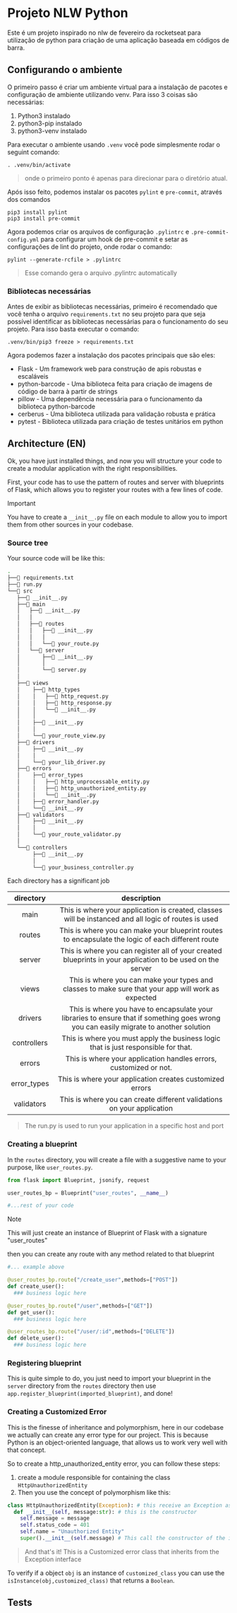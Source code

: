 # Projeto NLW Python

Este é um projeto inspirado no nlw de fevereiro da rocketseat para utilização de python para criação de uma aplicação baseada em códigos de barra.

## Configurando o ambiente

O primeiro passo é criar um ambiente virtual para a instalação de pacotes e configuração de ambiente utilizando venv.
Para isso 3 coisas são necessárias:
1. Python3 instalado
2. python3-pip instalado
3. python3-venv instalado

Para executar o ambiente usando `.venv` você pode simplesmente rodar o seguint comando:

```shell
. .venv/bin/activate
```
>onde o primeiro ponto é apenas para direcionar para o diretório atual.

Após isso feito, podemos instalar os pacotes `pylint` e `pre-commit`, através dos comandos

```shell
pip3 install pylint
pip3 install pre-commit
```

Agora podemos criar os arquivos de configuração `.pylintrc` e `.pre-commit-config.yml` para configurar um hook de pre-commit e setar as configurações de lint do projeto, onde rodar o comando:

```shell
pylint --generate-rcfile > .pylintrc
```
> Esse comando gera o arquivo .pylintrc automatically

### Bibliotecas necessárias

Antes de exibir as bibliotecas necessárias, primeiro é recomendado que você tenha o arquivo `requirements.txt` no seu projeto para que seja possível identificar as bibliotecas necessárias para o funcionamento do seu projeto.
Para isso basta executar o comando:

```shell
.venv/bin/pip3 freeze > requirements.txt
```

Agora podemos fazer a instalação dos pacotes principais que são eles:

- Flask - Um framework web para construção de apis robustas e escaláveis
- python-barcode - Uma biblioteca feita para criação de imagens de código de barra à partir de strings
- pillow - Uma dependência necessária para o funcionamento da biblioteca python-barcode
- cerberus - Uma biblioteca utilizada para validação robusta e prática
- pytest - Biblioteca utilizada para criação de testes unitários em python
## Architecture (EN)

Ok, you have just installed things, and now you will structure your code to create a modular application with the right responsibilities.

First, your code has to use the pattern of routes and server with blueprints of Flask, which allows you to register your routes with a few lines of code.

>[!IMPORTANT]
> You have to create a `__init__.py` file on each module to allow you to import them from other sources in your codebase.

### Source tree
Your source code will be like this:

```bash
.
├──📝 requirements.txt
├──🐍 run.py
└──📂 src
   ├──🐍 __init__.py
   ├──📂 main
   │   ├──🐍 __init__.py
   │   │
   │   ├──📂 routes
   │   │   ├──🐍 __init__.py
   │   │   │
   │   │   └──🐍 your_route.py
   │   └──📂 server
   │       ├──🐍 __init__.py
   │       │
   │       └──🐍 server.py
   │
   ├──📂 views
   │    ├──📂 http_types
   │    │   ├──🐍 http_request.py
   │    │   ├──🐍 http_response.py
   │    │   └──🐍 __init__.py
   │    │   
   │    ├──🐍 __init__.py
   │    │
   │    └──🐍 your_route_view.py
   ├──📂 drivers
   │    ├──🐍 __init__.py
   │    │ 
   │    └──🐍 your_lib_driver.py
   ├──📂 errors
   │    ├──📂 error_types
   │    │   ├──🐍 http_unprocessable_entity.py
   │    │   ├──🐍 http_unauthorized_entity.py
   │    │   └──🐍 __init__.py
   │    ├──🐍 error_handler.py
   │    └──🐍 __init__.py
   ├──📂 validators
   │    ├──🐍 __init__.py
   │    │ 
   │    └──🐍 your_route_validator.py   
   │
   └──📂 controllers
        ├──🐍 __init__.py
        │ 
        └──🐍 your_business_controller.py         

```

Each directory has a significant job

directory|description
:---:|:---:
main|This is where your application is created, classes will be instanced and all logic of routes is used
routes|This is where you can make your blueprint routes to encapsulate the logic of each different route
server|This is where you can register all of your created blueprints in your application to be used on the server
views|This is where you can make your types and classes to make sure that your app will work as expected
drivers|This is where you have to encapsulate your libraries to ensure that if something goes wrong you can easily migrate to another solution
controllers|This is where you must apply the business logic that is just responsible for that.
errors|This is where your application handles errors, customized or not.
error_types|This is where your application creates customized errors
validators|This is where you can create different validations on your application

> The run.py is used to run your application in a specific host and port


### Creating a blueprint

In the `routes` directory, you will create a file with a suggestive name to your purpose, like `user_routes.py`.
```python
from flask import Blueprint, jsonify, request

user_routes_bp = Blueprint("user_routes", __name__)

#...rest of your code

```

>[!NOTE]
> This will just create an instance of Blueprint of Flask with a signature "user_routes"

then you can create any route with any method related to that blueprint

```py
#... example above

@user_routes_bp.route("/create_user",methods=["POST"])
def create_user():
  ### business logic here

@user_routes_bp.route("/user",methods=["GET"])
def get_user():
  ### business logic here

@user_routes_bp.route("/user/:id",methods=["DELETE"])
def delete_user():
  ### business logic here
```

### Registering blueprint

This is quite simple to do, you just need to import your blueprint in the `server` directory from the `routes` directory then use `app.register_blueprint(imported_blueprint)`, and done!

### Creating a Customized Error

This is the finesse of inheritance and polymorphism, here in our codebase we actually can create any error type for our project.
This is because Python is an object-oriented language, that allows us to work very well with that concept.

So to create a http_unauthorized_entity error, you can follow these steps:

1. create a module responsible for containing the class `HttpUnauthorizedEntity`
2. Then you use the concept of polymorphism like this:
  ```python
  class HttpUnauthorizedEntity(Exception): # this receive an Exception as argument
    def __init__(self, message:str): # this is the constructor
      self.message = message
      self.status_code = 401
      self.name = "Unauthorized Entity"
      super().__init__(self.message) # This call the constructor of the inherited class and passes the message to the argument

  ```

> And that's it! This is a Customized error class that inherits from the Exception interface

To verify if a object `obj` is an instance of `customized_class` you can use the `isInstance(obj,customized_class)` that returns a `Boolean`.

## Tests
